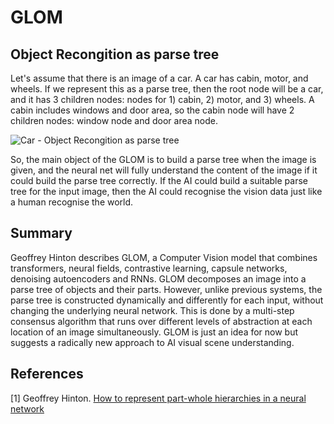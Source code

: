 # GLOM

## Object Recongition as parse tree

Let's assume that there is an image of a car. A car has cabin, motor, and wheels. If we represent this as a parse tree, then the root node will be a car, and it has 3 children nodes: nodes for 1) cabin, 2) motor, and 3) wheels. A cabin includes windows and door area, so the cabin node will have 2 children nodes: window node and door area node.

![Car - Object Recongition as parse tree](car_image_for_object_recognition_as_parse_tree.png)

So, the main object of the GLOM is to build a parse tree when the image is given, and the neural net will fully understand the content of the image if it could build the parse tree correctly. If the AI could build a suitable parse tree for the input image, then the AI could recognise the vision data just like a human recognise the world.

## Summary

Geoffrey Hinton describes GLOM, a Computer Vision model that combines transformers, neural fields, contrastive learning, capsule networks, denoising autoencoders and RNNs. GLOM decomposes an image into a parse tree of objects and their parts. However, unlike previous systems, the parse tree is constructed dynamically and differently for each input, without changing the underlying neural network. This is done by a multi-step consensus algorithm that runs over different levels of abstraction at each location of an image simultaneously. GLOM is just an idea for now but suggests a radically new approach to AI visual scene understanding.

## References

[1] Geoffrey Hinton. [How to represent part-whole hierarchies in a neural network](https://arxiv.org/abs/2102.12627)
